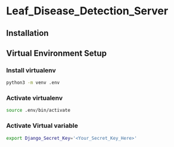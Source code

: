 # Leaf_Disease_Detection_Server

## Installation


## Virtual Environment Setup

### Install virtualenv

```bash
python3 -m venv .env
```

### Activate virtualenv

```bash
source .env/bin/activate
```

### Activate Virtual variable

```bash
export Django_Secret_Key='<Your_Secret_Key_Here>'
```